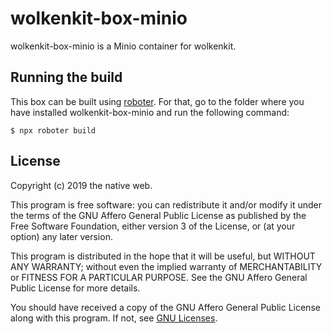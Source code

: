 # wolkenkit-box-minio

wolkenkit-box-minio is a Minio container for wolkenkit.

## Running the build

This box can be built using [roboter](https://github.com/thenativeweb/roboter). For that, go to the folder where you have installed wolkenkit-box-minio and run the following command:

```shell
$ npx roboter build
```

## License

Copyright (c) 2019 the native web.

This program is free software: you can redistribute it and/or modify it under the terms of the GNU Affero General Public License as published by the Free Software Foundation, either version 3 of the License, or (at your option) any later version.

This program is distributed in the hope that it will be useful, but WITHOUT ANY WARRANTY; without even the implied warranty of MERCHANTABILITY or FITNESS FOR A PARTICULAR PURPOSE. See the GNU Affero General Public License for more details.

You should have received a copy of the GNU Affero General Public License along with this program. If not, see [GNU Licenses](http://www.gnu.org/licenses/).
